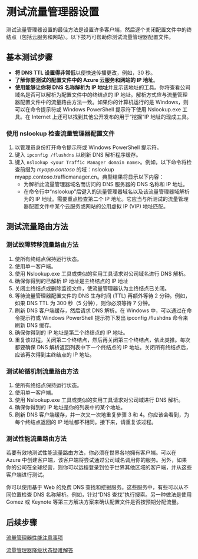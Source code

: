 <properties 
   pageTitle="测试流量管理器设置 | Windows Azure"
   description="本文将帮助你测试流量管理器设置"
   services="traffic-manager"
   documentationCenter=""
   authors="joaoma"
   manager="carmonm"
   editor="tysonn" />
<tags
	ms.service="traffic-manager"
	ms.date="11/12/2015"
	wacn.date=""/>

# 测试流量管理器设置

测试流量管理器设置的最佳方法是设置许多客户端，然后逐个关闭配置文件中的终结点（包括云服务和网站）。以下技巧可帮助你测试流量管理器配置文件。

## 基本测试步骤

- **将 DNS TTL 设置得非常低**以便快速传播更改，例如，30 秒。
- **了解你要测试的配置文件中的 Azure 云服务和网站的 IP 地址**。
- **使用能够让你将 DNS 名称解析为 IP 地址**并显示该地址的工具。你将查看公司域名是否可以解析为配置文件中的终结点的 IP 地址。解析方式应与流量管理器配置文件中的流量路由方法一致。如果你的计算机运行的是 Windows，则可以在命令提示符或 Windows PowerShell 提示符下使用 Nslookup.exe 工具。在 Internet 上还可以找到其他公开发布的用于“挖掘”IP 地址的现成工具。

### 使用 nslookup 检查流量管理器配置文件

1. 以管理员身份打开命令提示符或 Windows PowerShell 提示符。
2. 键入 `ipconfig /flushdns` 以刷新 DNS 解析程序缓存。
3. 键入 `nslookup <your Traffic Manager domain name>`。例如，以下命令将检查前缀为 *myapp.contoso* 的域：nslookup myapp.contoso.trafficmanager.cn。典型结果将显示以下内容：
   - 为解析此流量管理器域名而访问的 DNS 服务器的 DNS 名称和 IP 地址。
   - 在命令行中“nslookup”后键入的流量管理器域名以及该流量管理器域解析为的 IP 地址。需要重点检查第二个 IP 地址。它应当与所测试的流量管理器配置文件中某个云服务或网站的公用虚拟 IP (VIP) 地址匹配。

## 测试流量路由方法

### 测试故障转移流量路由方法

1. 使所有终结点保持运行状态。
2. 使用单一客户端。
3. 使用 Nslookup.exe 工具或类似的实用工具请求对公司域名进行 DNS 解析。
4. 确保你得到的已解析 IP 地址是主终结点的 IP 地址
5. 关闭主终结点或删除监视文件，使流量管理器认为主终结点已关闭。
6. 等待流量管理器配置文件的 DNS 生存时间 (TTL) 再额外等待 2 分钟。例如，如果 DNS TTL 为 300 秒（5 分钟），则你必须等待 7 分钟。
7. 刷新 DNS 客户端缓存，然后请求 DNS 解析。在 Windows 中，可以通过在命令提示符或 Windows PowerShell 提示符下发出 ipconfig /flushdns 命令来刷新 DNS 缓存。
8. 确保你得到的 IP 地址是第二个终结点的 IP 地址。
9. 重复该过程，关闭第二个终结点，然后再关闭第三个终结点，依此类推。每次都要确保 DNS 解析返回列表中下一个终结点的 IP 地址。关闭所有终结点后，应该再次得到主终结点的 IP 地址。

### 测试轮循机制流量路由方法

1. 使所有终结点保持运行状态。
2. 使用单一客户端。
3. 使用 Nslookup.exe 工具或类似的实用工具请求对公司域进行 DNS 解析。
4. 确保你得到的 IP 地址是你的列表中的某个地址。
5. 刷新 DNS 客户端缓存，并一次又一次地重复步骤 3 和 4。你应该会看到，为每个终结点返回的 IP 地址都不相同。接下来，请重复该过程。

### 测试性能流量路由方法

若要有效地测试性能流量路由方法，你必须在世界各地拥有客户端。可以在 Azure 中创建客户端，该客户端将尝试通过公司域名调用你的服务。另外，如果你的公司在全球经营，则你可以远程登录到位于世界其他区域的客户端，并从这些客户端进行测试。

你可以使用基于 Web 的免费 DNS 查找和挖掘服务。这些服务中，有些可以从不同位置检查 DNS 名称解析。例如，针对“DNS 查找”执行搜索。另一种做法是使用 Gomez 或 Keynote 等第三方解决方案来确认配置文件是否按预期分配流量。

## 后续步骤

[流量管理器性能注意事项](/documentation/articles/traffic-manager-performance-considerations)

[流量管理器降级状态疑难解答](/documentation/articles/traffic-manager-troubleshooting-degraded)




 

<!---HONumber=Mooncake_1221_2015-->